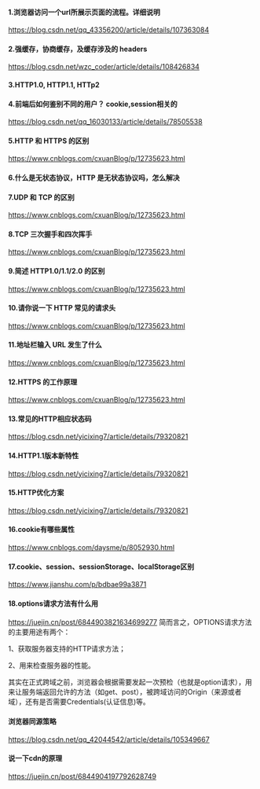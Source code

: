 #### 1.浏览器访问一个url所展示页面的流程。详细说明

https://blog.csdn.net/qq_43356200/article/details/107363084

#### 2.强缓存，协商缓存，及缓存涉及的 headers
https://blog.csdn.net/wzc_coder/article/details/108426834
#### 3.HTTP1.0, HTTP1.1, HTTp2

#### 4.前端后如何鉴别不同的用户？ cookie,session相关的

https://blog.csdn.net/qq_16030133/article/details/78505538

#### 5.HTTP 和 HTTPS 的区别

https://www.cnblogs.com/cxuanBlog/p/12735623.html

#### 6.什么是无状态协议，HTTP 是无状态协议吗，怎么解决


#### 7.UDP 和 TCP 的区别

https://www.cnblogs.com/cxuanBlog/p/12735623.html


#### 8.TCP 三次握手和四次挥手

https://www.cnblogs.com/cxuanBlog/p/12735623.html


#### 9.简述 HTTP1.0/1.1/2.0 的区别

https://www.cnblogs.com/cxuanBlog/p/12735623.html

#### 10.请你说一下 HTTP 常见的请求头
https://www.cnblogs.com/cxuanBlog/p/12735623.html


#### 11.地址栏输入 URL 发生了什么
https://www.cnblogs.com/cxuanBlog/p/12735623.html

#### 12.HTTPS 的工作原理
https://www.cnblogs.com/cxuanBlog/p/12735623.html


#### 13.常见的HTTP相应状态码
https://blog.csdn.net/yicixing7/article/details/79320821


#### 14.HTTP1.1版本新特性
https://blog.csdn.net/yicixing7/article/details/79320821

#### 15.HTTP优化方案
https://blog.csdn.net/yicixing7/article/details/79320821



#### 16.cookie有哪些属性
https://www.cnblogs.com/daysme/p/8052930.html


#### 17.cookie、session、sessionStorage、localStorage区别

https://www.jianshu.com/p/bdbae99a3871


#### 18.options请求方法有什么用

https://juejin.cn/post/6844903821634699277
简而言之，OPTIONS请求方法的主要用途有两个：

1、获取服务器支持的HTTP请求方法；

2、用来检查服务器的性能。

其实在正式跨域之前，浏览器会根据需要发起一次预检（也就是option请求），用来让服务端返回允许的方法（如get、post），被跨域访问的Origin（来源或者域），还有是否需要Credentials(认证信息)等。



#### 浏览器同源策略
https://blog.csdn.net/qq_42044542/article/details/105349667

#### 说一下cdn的原理

https://juejin.cn/post/6844904197792628749